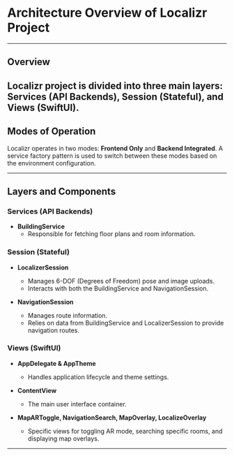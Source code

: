 # Architecture Overview of Localizr Project

---

## Overview

Localizr project is divided into three main layers: Services (API Backends), Session (Stateful), and Views (SwiftUI). 
---

## Modes of Operation

Localizr operates in two modes: **Frontend Only** and **Backend Integrated**. A service factory pattern is used to switch between these modes based on the environment configuration.

---

## Layers and Components

### Services (API Backends)

- **BuildingService**
  - Responsible for fetching floor plans and room information.

### Session (Stateful)

- **LocalizerSession**
  - Manages 6-DOF (Degrees of Freedom) pose and image uploads.
  - Interacts with both the BuildingService and NavigationSession.

- **NavigationSession**
  - Manages route information.
  - Relies on data from BuildingService and LocalizerSession to provide navigation routes.

### Views (SwiftUI)

- **AppDelegate & AppTheme**
  - Handles application lifecycle and theme settings.

- **ContentView**
  - The main user interface container.

- **MapARToggle, NavigationSearch, MapOverlay, LocalizeOverlay**
  - Specific views for toggling AR mode, searching specific rooms, and displaying map overlays.

---



